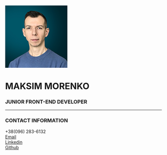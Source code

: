 ![](https://github.com/maximmorenko/rsschool-cv/blob/gh-pages/assets/maksim_morenko.png)

# MAKSIM MORENKO

### JUNIOR FRONT-END DEVELOPER

---

### CONTACT INFORMATION

+38(096) 283-6132
\
[Email](morenko.maxim@gmail.com)
\
[Linkedin](https://www.linkedin.com/in/maksim-morenko-a8bba5230/)
\
[Github](https://github.com/maximmorenko)
